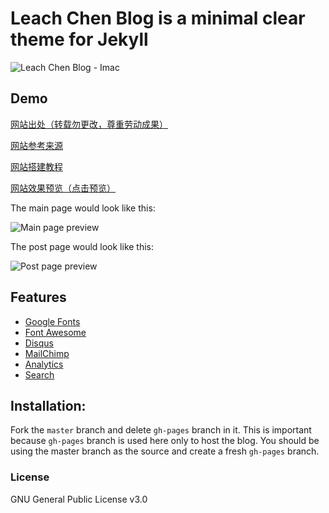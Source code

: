 
# Leach Chen Blog is a minimal clear theme for Jekyll
![Leach Chen Blog - Imac](https://github.com/artemsheludko/adam-blog/blob/master/assets/img/adam-blog-imac.jpg?raw=true)

## Demo
[网站出处（转载勿更改，尊重劳动成果）](https://github.com/leach-chen/blogdemo)

[网站参考来源](https://github.com/artemsheludko/adam-blog)

[网站搭建教程](https://github.com/leach-chen/blogdemo/jekyll-github-blog/)

[网站效果预览（点击预览）](https://github.com/leach-chen/blogdemo)

The main page would look like this:

![Main page preview](https://leach-chen.github.io/blogdemo/other/img/mainpage.png)

The post page would look like this:

![Post page preview](https://leach-chen.github.io/blogdemo/other/img/articlepage.png)

## Features

- [Google Fonts](https://fonts.google.com/)
- [Font Awesome](http://fontawesome.io/)
- [Disqus](https://disqus.com/)
- [MailChimp](https://mailchimp.com/)
- [Analytics](https://analytics.google.com/analytics/web/)
- [Search](https://github.com/christian-fei/Simple-Jekyll-Search)

## Installation:

Fork the ``master`` branch and delete ``gh-pages`` branch in it. This is important because ``gh-pages`` branch is used here only to host the blog. You should be using the master branch as the source and create a fresh ``gh-pages`` branch.

### License

GNU General Public License v3.0
